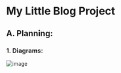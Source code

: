 # My Little Blog Project
## A. Planning:
### 1. Diagrams:

![image](https://github.com/aribilgiogr/MyBlog/assets/154743525/91afaed3-8e98-44a0-a68a-79872af18819)
